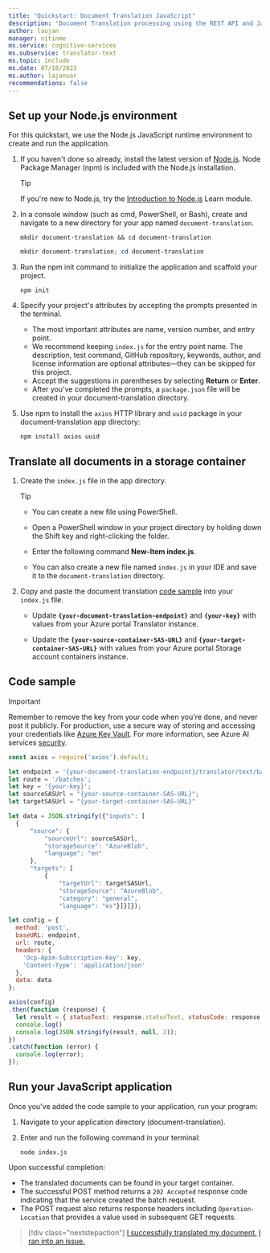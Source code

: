 ```yaml
---
title: "Quickstart: Document Translation JavaScript"
description: 'Document Translation processing using the REST API and JavaScript programming language'
author: laujan
manager: nitinme
ms.service: cognitive-services
ms.subservice: translator-text
ms.topic: include
ms.date: 07/18/2023
ms.author: lajanuar
recommendations: false
---
```


<!-- markdownlint-disable MD051 -->

## Set up your Node.js environment

For this quickstart, we use the Node.js JavaScript runtime environment to create and run the application.

1. If you haven't done so already, install the latest version of [Node.js](https://nodejs.org/en/download/). Node Package Manager (npm) is included with the Node.js installation.

    > [!TIP]
    > If you're new to Node.js, try the [Introduction to Node.js](/training/modules/intro-to-nodejs/) Learn module.

1. In a console window (such as cmd, PowerShell, or Bash), create and navigate to a new directory for your app named `document-translation`.

    ```console
    mkdir document-translation && cd document-translation
    ```

   ```powershell
   mkdir document-translation; cd document-translation
   ```

1. Run the npm init command to initialize the application and scaffold your project.

    ```console
    npm init
    ```

1. Specify your project's attributes by accepting the prompts presented in the terminal.

    * The most important attributes are name, version number, and entry point.
    * We recommend keeping `index.js` for the entry point name. The description, test command, GitHub repository, keywords, author, and license information are optional attributes—they can be skipped for this project.
    * Accept the suggestions in parentheses by selecting **Return** or **Enter**.
    * After you've completed the prompts, a `package.json` file will be created in your document-translation directory.

1. Use npm to install the `axios` HTTP library and `uuid` package in your document-translation app directory:

    ```console
    npm install axios uuid
    ```

 <!-- > [!div class="nextstepaction"]
  > [I ran into an issue setting up my environment.](https://microsoft.qualtrics.com/jfe/form/SV_0Cl5zkG3CnDjq6O?PLanguage=JAVASCRIPT&Pillar=Language&Product=Document-translation&Page=quickstart&Section=Set-up-the-environment) -->

## Translate all documents in a storage container

1. Create the `index.js` file in the app directory.

    > [!TIP]
    >
    > * You can create a new file using PowerShell.
    > * Open a PowerShell window in your project directory by holding down the Shift key and right-clicking the folder.
    > * Enter the following command **New-Item index.js**.
    >
    > * You can also create a new file named `index.js` in your IDE and save it to the `document-translation` directory.

1. Copy and paste the document translation [code sample](#code-sample) into your `index.js` file.

    * Update **`{your-document-translation-endpoint}`** and **`{your-key}`** with values from your Azure portal Translator instance.

    * Update the **`{your-source-container-SAS-URL}`** and **`{your-target-container-SAS-URL}`** with values from your Azure portal Storage account containers instance.

## Code sample

> [!IMPORTANT]
> Remember to remove the key from your code when you're done, and never post it publicly. For production, use a secure way of storing and accessing your credentials like [Azure Key Vault](../../../../../../key-vault/general/overview.md). For more information, see Azure AI services [security](../../../../../../ai-services/security-features.md).

```javascript
const axios = require('axios').default;

let endpoint = '{your-document-translation-endpoint}/translator/text/batch/v1.1';
let route = '/batches';
let key = '{your-key}';
let sourceSASUrl = "{your-source-container-SAS-URL}";
let targetSASUrl = "{your-target-container-SAS-URL}"

let data = JSON.stringify({"inputs": [
  {
      "source": {
          "sourceUrl": sourceSASUrl,
          "storageSource": "AzureBlob",
          "language": "en"
      },
      "targets": [
          {
              "targetUrl": targetSASUrl,
              "storageSource": "AzureBlob",
              "category": "general",
              "language": "es"}]}]});

let config = {
  method: 'post',
  baseURL: endpoint,
  url: route,
  headers: {
    'Ocp-Apim-Subscription-Key': key,
    'Content-Type': 'application/json'
  },
  data: data
};

axios(config)
.then(function (response) {
  let result = { statusText: response.statusText, statusCode: response.status, headers: response.headers };
  console.log()
  console.log(JSON.stringify(result, null, 2));
})
.catch(function (error) {
  console.log(error);
});
```

## Run your JavaScript application

Once you've added the code sample to your application, run your program:

  1. Navigate to your application directory (document-translation).

  1. Enter and run the following command in your terminal:

      ```console
      node index.js
      ```

Upon successful completion: 

* The translated documents can be found in your target container.
* The successful POST method returns a `202 Accepted` response code indicating that the service created the batch request.
* The POST request also returns response headers including `Operation-Location` that provides a value used in subsequent GET requests.

> [!div class="nextstepaction"]
> [I successfully translated my document.](#next-steps)  [I ran into an issue.](https://microsoft.qualtrics.com/jfe/form/SV_0Cl5zkG3CnDjq6O?PLanguage=JAVASCRIPT&Pillar=Language&Product=Document-translation&Page=quickstart&Section=Translate-documents)
